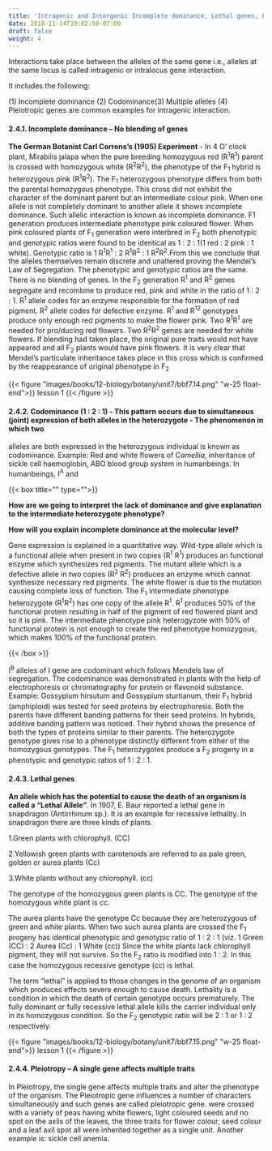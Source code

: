 ```yaml
---
title: 'Intragenic and Intergenic Incomplete dominance, Lethal genes, Epistasis'
date: 2018-11-14T19:02:50-07:00
draft: false
weight: 4
---
```


Interactions take place between the alleles of
the same gene i.e., alleles at the same locus is
called intragenic or intralocus gene interaction.

It includes the following:

(1) Incomplete dominance (2) Codominance(3) Multiple alleles (4) Pleiotropic genes are
common examples for intragenic interaction.

#### 2.4.1. Incomplete dominance – No blending of genes

**The German Botanist Carl Correns’s (1905) Experiment** - In 4 O’ clock plant, Mirabilis jalapa when the pure breeding homozygous
red (R<sup>1</sup>R<sup>1</sup>) parent is crossed with homozygous
white (R<sup>2</sup>R<sup>2</sup>), the phenotype of the F<sub>1</sub> hybrid is
heterozygous pink (R<sup>1</sup>R<sup>2</sup>). The F<sub>1</sub> heterozygous
phenotype differs from both the parental
homozygous phenotype. This cross did not
exhibit the character of the dominant parent but
an intermediate colour pink. When one allele
is not completely dominant to another allele
it shows incomplete dominance. Such allelic
interaction is known as incomplete dominance.
F1 generation produces intermediate phenotype
pink coloured flower. When pink coloured
plants of F<sub>1</sub> generation were interbred in F<sub>2</sub> both
phenotypic and genotypic ratios were found to
be identical as 1 : 2 : 1(1 red : 2 pink : 1 white).
Genotypic ratio is 1 R<sup>1</sup>R<sup>1</sup> : 2 R<sup>1</sup>R<sup>2</sup> : 1 R<sup>2</sup>R<sup>2</sup>.From
this we conclude that the alleles themselves
remain discrete and unaltered proving the
Mendel’s Law of Segregation. The phenotypic and genotypic ratios are the same. There is no
blending of genes. In the F<sub>2</sub> generation R<sup>1</sup> and
R<sup>2</sup> genes segregate and recombine to produce
red, pink and white in the ratio of 1 : 2 : 1. R<sup>1</sup>
allele codes for an enzyme responsible for the
formation of red pigment. R<sup>2</sup> allele codes for
defective enzyme. R<sup>1</sup> and R<sup>12</sup> genotypes produce
only enough red pigments to make the flower
pink. Two R<sup>1</sup>R<sup>1</sup> are needed for pro/ducing red
flowers. Two R<sup>2</sup>R<sup>2</sup> genes are needed for white
flowers. If blending had taken place, the original
pure traits would not have appeared and all F<sub>2</sub>
plants would have pink flowers. It is very clear
that Mendel’s particulate inheritance takes
place in this cross which is confirmed by the
reappearance of original phenotype in F<sub>2</sub>

{{< figure "images/books/12-biology/botany/unit7/bbf7.14.png" "w-25 float-end">}}
lesson 1
{{< /figure >}}


#### 2.4.2. Codominance (1 : 2 : 1) - This pattern occurs due to simultaneous (joint) expression of both alleles in the heterozygote - The phenomenon in which two

alleles are both expressed in the heterozygous
individual is known as codominance. Example:
Red and white flowers of *Camellia*, inheritance
of sickle cell haemoglobin, ABO blood group
system in humanbeings. In humanbeings, I<sup>A</sup> and

{{< box title="" type="">}}


**How are we going to interpret the lack of dominance and give explanation to the intermediate heterozygote phenotype?**

**How will you explain incomplete dominance at the molecular level?**

Gene expression is explained in a quantitative
way. Wild-type allele which is a functional
allele when present in two copies (R<sup>1</sup> R<sup>1</sup>)
produces an functional enzyme which
synthesizes red pigments. The mutant allele
which is a defective allele in two copies (R<sup>2</sup> R<sup>2</sup>)
produces an enzyme which cannot synthesize
necessary red pigments. The white flower is
due to the mutation causing complete loss
of function. The F<sub>1</sub> intermediate phenotype
heterozygote (R<sup>1</sup>R<sup>2</sup>) has one copy of the allele
R<sup>1</sup>. R<sup>1</sup> produces 50% of the functional protein
resulting in half of the pigment of red flowered
plant and so it is pink. The intermediate
phenotype pink heterogyzote with 50% of
functional protein is not enough to create the
red phenotype homozygous, which makes
100% of the functional protein.

{{< /box >}}


I<sup>B</sup> alleles of I gene are codominant which follows
Mendels law of segregation. The codominance
was demonstrated in plants with the help of
electrophoresis or chromatography for protein
or flavonoid substance. Example: Gossypium
hirsutum and Gossypium sturtianum, their F<sub>1</sub>
hybrid (amphiploid) was tested for seed proteins
by electrophoresis. Both the parents have
different banding patterns for their seed proteins.
In hybrids, additive banding pattern was noticed.
Their hybrid shows the presence of both the
types of proteins similar to their parents.
The heterozygote genotype gives rise to a
phenotype distinctly different from either of the
homozygous genotypes. The F<sub>1</sub> heterozygotes
produce a F<sub>2</sub> progeny in a phenotypic and
genotypic ratios of 1 : 2 : 1.

#### 2.4.3. Lethal genes

**An allele which has the potential to cause the death of an organism is called a “Lethal Allele”**. In 1907, E. Baur reported a lethal gene in
snapdragon (Antirrhinum sp.). It is an example
for recessive lethality. In snapdragon there are
three kinds of plants.

1.Green plants with chlorophyll. (CC)

2.Yellowish green plants with carotenoids are
referred to as pale green, golden or aurea
plants (Cc)

3.White plants without any chlorophyll. (cc)

The genotype of the homozygous green
plants is CC. The genotype of the homozygous
white plant is cc.

The aurea plants have the genotype Cc
because they are heterozygous of green and
white plants. When two such aurea plants
are crossed the F<sub>1</sub> progeny has identical
phenotypic and genotypic ratio of 1 : 2 : 1 (viz.
1 Green (CC) : 2 Aurea (Cc) : 1 White (cc))
Since the white plants lack chlorophyll
pigment, they will not survive. So the F<sub>2</sub>
ratio is modified into 1 : 2. In this case the
homozygous recessive genotype (cc) is lethal.

The term “lethal” is applied to those
changes in the genome of an organism which
produces effects severe enough to cause death.
Lethality is a condition in which the death of
certain genotype occurs prematurely. The fully
dominant or fully recessive lethal allele kills
the carrier individual only in its homozygous
condition. So the F<sub>2</sub> genotypic ratio will be 2 : 1
or 1 : 2 respectively.


{{< figure "images/books/12-biology/botany/unit7/bbf7.15.png" "w-25 float-end">}}
lesson 1
{{< /figure >}}


#### 2.4.4. Pleiotropy – A single gene affects multiple traits

In Pleiotropy, the single gene affects multiple
traits and alter the phenotype of the organism.
The Pleiotropic gene influences a number of characters simultaneously and such genes
are called pleiotropic gene. were crossed with
a variety of peas having white flowers, light
coloured seeds and no spot on the axils of the
leaves, the three traits for flower colour, seed
colour and a leaf axil spot all were inherited
together as a single unit. Another example is:
sickle cell anemia.


